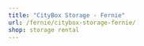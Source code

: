 ```yaml
---
title: "CityBox Storage - Fernie"
url: /fernie/citybox-storage-fernie/
shop: storage rental
---
```

